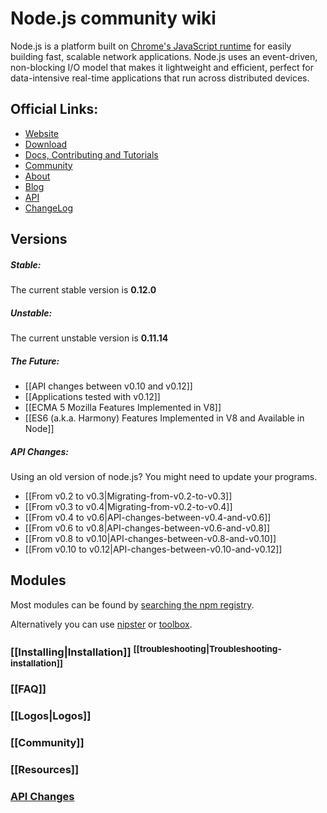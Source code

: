 # Node.js community wiki

Node.js is a platform built on [Chrome's JavaScript runtime](http://code.google.com/p/v8/) for easily building fast, scalable network applications. Node.js uses an event-driven, non-blocking I/O model that makes it lightweight and efficient, perfect for data-intensive real-time applications that run across distributed devices.

## Official Links:

* [Website](http://nodejs.org/)
* [Download](http://nodejs.org/download/)
* [Docs, Contributing and Tutorials](http://nodejs.org/documentation/)
* [Community](http://nodejs.org/community/)
* [About](http://nodejs.org/about/)
* [Blog](http://blog.nodejs.org/)
* [API](http://nodejs.org/api/all.html)
* [ChangeLog](https://github.com/joyent/node/blob/master/ChangeLog)

## Versions

##### Stable:

The current stable version is **0.12.0**

##### Unstable:

The current unstable version is **0.11.14**

##### The Future:

* [[API changes between v0.10 and v0.12]]
* [[Applications tested with v0.12]]
* [[ECMA 5 Mozilla Features Implemented in V8]]
* [[ES6 (a.k.a. Harmony) Features Implemented in V8 and Available in Node]]

##### API Changes:

Using an old version of node.js? You might need to update your programs.

* [[From v0.2 to v0.3|Migrating-from-v0.2-to-v0.3]]
* [[From v0.3 to v0.4|Migrating-from-v0.2-to-v0.4]]
* [[From v0.4 to v0.6|API-changes-between-v0.4-and-v0.6]]
* [[From v0.6 to v0.8|API-changes-between-v0.6-and-v0.8]]
* [[From v0.8 to v0.10|API-changes-between-v0.8-and-v0.10]]
* [[From v0.10 to v0.12|API-changes-between-v0.10-and-v0.12]]

## Modules

Most modules can be found by [searching the npm registry](https://www.npmjs.org/search?q=npm).

Alternatively you can use [nipster](http://eirikb.github.com/nipster/) or [toolbox](http://nodetoolbox.com/).



### [[Installing|Installation]] <sup>[[troubleshooting|Troubleshooting-installation]]</sup>
### [[FAQ]]
### [[Logos|Logos]]
### [[Community]]
### [[Resources]]
### [API Changes](https://github.com/joyent/node/wiki#api-changes)
